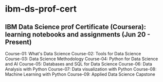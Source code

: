 # ibm-ds-prof-cert
IBM Data Science prof Certificate (Coursera): learning notebooks and assignments
(Jun 20 - Present)
----------------------------------------------------------------------------------
Course-01: What's Data Science
Course-02: Tools for Data Science 
Course-03: Data Science Methodology
Course-04: Python for Data Science and AI 
Course-05: Databases and SQL for Data Science
Course-06: Data Analysis with Python
Course-07: Data visualization with Python
Course-08: Machine Learning with Python
Course-09: Applied Data Science Capstone
